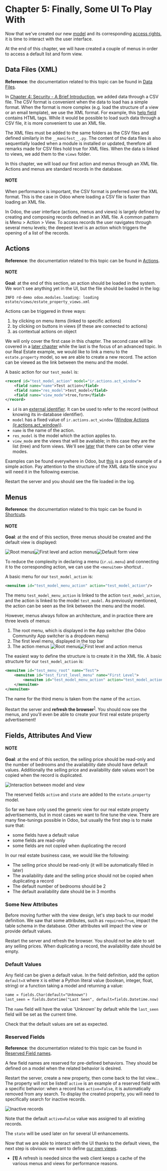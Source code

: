 # Chapter 5: Finally, Some UI To Play With

Now that we've created our new [model](03_basicmodel.md) and its
corresponding [access rights](04_securityintro.md), it is time to
interact with the user interface.

At the end of this chapter, we will have created a couple of menus in order to access a default list
and form view.

## Data Files (XML)

**Reference**: the documentation related to this topic can be found in
[Data Files](../../reference/backend/data.md#reference-data).

In [Chapter 4: Security - A Brief Introduction](04_securityintro.md), we added data through a CSV file. The CSV
format is convenient when the data to load has a simple format. When the format is more complex
(e.g. load the structure of a view or an email template), we use the XML format. For example,
this
[help field](https://github.com/odoo/odoo/blob/09c59012bf80d2ccbafe21c39e604d6cfda72924/addons/crm/views/crm_lost_reason_views.xml#L61-L69)
contains HTML tags. While it would be possible to load such data through a CSV file, it is more
convenient to use an XML file.

The XML files must be added to the same folders as the CSV files and defined similarly in the
`__manifest__.py`. The content of the data files is also sequentially loaded when a module is installed or
updated, therefore all remarks made for CSV files hold true for XML files.
When the data is linked to views, we add them to the `views` folder.

In this chapter, we will load our first action and menus through an XML file. Actions and menus are
standard records in the database.

#### NOTE
When performance is important, the CSV format is preferred over the XML format. This is the case in Odoo
where loading a CSV file is faster than loading an XML file.

In Odoo, the user interface (actions, menus and views) is largely defined by creating
and composing records defined in an XML file. A common pattern is Menu > Action > View.
To access records the user navigates through several menu levels; the deepest level is an
action which triggers the opening of a list of the records.

## Actions

**Reference**: the documentation related to this topic can be found in
[Actions](../../reference/backend/actions.md).

#### NOTE
**Goal**: at the end of this section, an action should be loaded in the system. We won't see
anything yet in the UI, but the file should be loaded in the log:

```text
INFO rd-demo odoo.modules.loading: loading estate/views/estate_property_views.xml
```

Actions can be triggered in three ways:

1. by clicking on menu items (linked to specific actions)
2. by clicking on buttons in views (if these are connected to actions)
3. as contextual actions on object

We will only cover the first case in this chapter. The second case will be covered in a
[later chapter](09_actions.md) while the last is the focus of an
advanced topic. In our Real Estate example, we would like to link a menu to the `estate.property`
model, so we are able to create a new record. The action can be viewed as the link between the menu
and the model.

A basic action for our `test_model` is:

```xml
<record id="test_model_action" model="ir.actions.act_window">
    <field name="name">Test action</field>
    <field name="res_model">test_model</field>
    <field name="view_mode">tree,form</field>
</record>
```

- `id` is an [external identifier](../../glossary.md#term-external-identifier). It can be used to refer to the record
  (without knowing its in-database identifier).
- `model` has a fixed value of `ir.actions.act_window` ([Window Actions (ir.actions.act_window)](../../reference/backend/actions.md#reference-actions-window)).
- `name` is the name of the action.
- `res_model` is the model which the action applies to.
- `view_mode` are the views that will be available; in this case they are the list (tree) and form views.
  We'll see [later](14_qwebintro.md) that there can be other view modes.

Examples can be found everywhere in Odoo, but
[this](https://github.com/odoo/odoo/blob/09c59012bf80d2ccbafe21c39e604d6cfda72924/addons/crm/views/crm_lost_reason_views.xml#L57-L70)
is a good example of a simple action. Pay attention to the structure of the XML data file since you will
need it in the following exercise.

Restart the server and you should see the file loaded in the log.

## Menus

**Reference**: the documentation related to this topic can be found in
[Shortcuts](../../reference/backend/data.md#reference-data-shortcuts).

#### NOTE
**Goal**: at the end of this section, three menus should be created and the default view is
displayed:

![Root menus](../../../_images/estate_menu_root.png)![First level and action menus](../../../_images/estate_menu_action.png)![Default form view](../../../_images/estate_form_default.png)

To reduce the complexity in declaring a menu (`ir.ui.menu`) and connecting it to the corresponding action,
we can use the `<menuitem>` shortcut .

A basic menu for our `test_model_action` is:

```xml
<menuitem id="test_model_menu_action" action="test_model_action"/>
```

The menu `test_model_menu_action` is linked to the action `test_model_action`, and the action
is linked to the model `test_model`. As previously mentioned, the action can be seen as the link
between the menu and the model.

However, menus always follow an architecture, and in practice there are three levels of menus:

1. The root menu, which is displayed in the App switcher (the Odoo Community App switcher is a
   dropdown menu)
2. The first level menu, displayed in the top bar
3. The action menus
   ![Root menus](../../../_images/menu_01.png)![First level and action menus](../../../_images/menu_02.png)

The easiest way to define the structure is to create it in the XML file. A basic
structure for our `test_model_action` is:

```xml
<menuitem id="test_menu_root" name="Test">
    <menuitem id="test_first_level_menu" name="First Level">
        <menuitem id="test_model_menu_action" action="test_model_action"/>
    </menuitem>
</menuitem>
```

The name for the third menu is taken from the name of the `action`.

Restart the server and **refresh the browser**<sup>[1](#refresh)</sup>. You should now see the menus,
and you'll even be able to create your first real estate property advertisement!

## Fields, Attributes And View

#### NOTE
**Goal**: at the end of this section, the selling price should be read-only and the number
of bedrooms and the availability date should have default values. Additionally the selling price
and availability date values won't be copied when the record is duplicated.

![Interaction between model and view](../../../_images/attribute_and_default.gif)

The reserved fields `active` and `state` are added to the `estate.property` model.

So far we have only used the generic view for our real estate property advertisements, but
in most cases we want to fine tune the view. There are many fine-tunings possible in Odoo, but
usually the first step is to make sure that:

- some fields have a default value
- some fields are read-only
- some fields are not copied when duplicating the record

In our real estate business case, we would like the following:

- The selling price should be read-only (it will be automatically filled in later)
- The availability date and the selling price should not be copied when duplicating a record
- The default number of bedrooms should be 2
- The default availability date should be in 3 months

### Some New Attributes

Before moving further with the view design, let's step back to our model definition. We saw that some
attributes, such as `required=True`, impact the table schema in the database. Other attributes
will impact the view or provide default values.

Restart the server and refresh the browser. You should not be able to set any selling prices. When
duplicating a record, the availability date should be empty.

### Default Values

Any field can be given a default value. In the field definition, add the option
`default=X` where `X` is either a Python literal value (boolean, integer,
float, string) or a function taking a model and returning a value:

```default
name = fields.Char(default="Unknown")
last_seen = fields.Datetime("Last Seen", default=fields.Datetime.now)
```

The `name` field will have the value 'Unknown' by default while the `last_seen` field will be
set as the current time.

Check that the default values are set as expected.

### Reserved Fields

**Reference**: the documentation related to this topic can be found in
[Reserved Field names](../../reference/backend/orm.md#reference-orm-fields-reserved).

A few field names are reserved for pre-defined behaviors. They should be defined on a
model when the related behavior is desired.

Restart the server, create a new property, then come back to the list view... The property will
not be listed! `active` is an example of a reserved field with a specific behavior: when
a record has `active=False`, it is automatically removed from any search. To display the
created property, you will need to specifically search for inactive records.

![Inactive records](../../../_images/inactive.gif)

Note that the default `active=False` value was assigned to all existing records.

The `state` will be used later on for several UI enhancements.

Now that we are able to interact with the UI thanks to the default views, the next step is
obvious: we want to define [our own views](06_basicviews.md).

* <a id='refresh'>**[1]**</a> A refresh is needed since the web client keeps a cache of the various menus and views for performance reasons.
